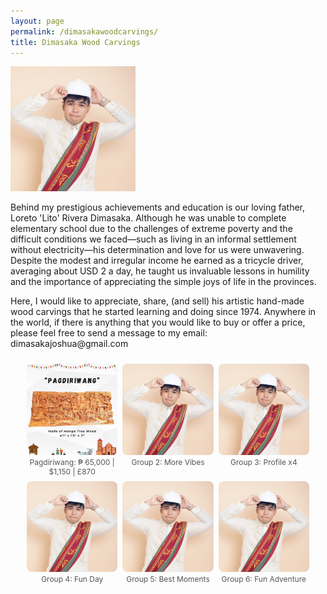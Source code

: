 ```yaml
---
layout: page
permalink: /dimasakawoodcarvings/
title: Dimasaka Wood Carvings
---
```


<div class="home">

<dl id="" class="wp-caption alignright" style="max-width: 200px">
    <dt><a href="/images/papa.jpg"><img class="" src="/images/profile.jpg"/></a></dt>
</dl>

<p>Behind my prestigious achievements and education is our loving father, Loreto 'Lito' Rivera Dimasaka. Although he was unable to complete elementary school due to the challenges of extreme poverty and the difficult conditions we faced—such as living in an informal settlement without electricity—his determination and love for us were unwavering. Despite the modest and irregular income he earned as a tricycle driver, averaging about USD 2 a day, he taught us invaluable lessons in humility and the importance of appreciating the simple joys of life in the provinces.</p>

<p>Here, I would like to appreciate, share, (and sell) his artistic hand-made wood carvings that he started learning and doing since 1974. Anywhere in the world, if there is anything that you would like to buy or offer a price, please feel free to send a message to my email: dimasakajoshua@gmail.com</p>




<!-- Lightbox2 Styles & Script -->
<link href="https://cdn.jsdelivr.net/npm/lightbox2@2/dist/css/lightbox.min.css" rel="stylesheet">
<script src="https://cdn.jsdelivr.net/npm/lightbox2@2/dist/js/lightbox.min.js"></script>

<style>
  .collage {
    display: flex;
    flex-wrap: wrap;
    gap: 8px;
    justify-content: center;
    padding: 10px;
  }

  .collage figure {
    margin: 0;
    flex: 1 1 calc(33.333% - 16px);
    max-width: calc(33.333% - 16px);
  }

  .collage img {
    width: 100%;
    height: auto;
    object-fit: cover;
    border-radius: 8px;
    display: block;
    cursor: pointer;
  }

  .collage figcaption {
    font-size: 0.75rem;
    text-align: center;
    margin-top: 4px;
    color: #555;
  }

  @media (max-width: 768px) {
    .collage figure {
      flex: 1 1 calc(50% - 16px);
      max-width: calc(50% - 16px);
    }
  }

  @media (max-width: 480px) {
    .collage figure {
      flex: 1 1 100%;
      max-width: 100%;
    }
  }
</style>

<!-- Collage with profile.jpg slideshow groups -->
<div class="collage">

  <!-- Collage Item 1 -->
  <figure>
    <a href="/images/dimasakawoodcarvings/pagdiriwang/1.png" data-lightbox="group1" data-title="Group 1 - Image 1">
      <img src="/images/dimasakawoodcarvings/pagdiriwang/1.png" alt="Pagdiriwang">
    </a>
    <a href="/images/dimasakawoodcarvings/pagdiriwang/1.png" data-lightbox="group1" data-title="Group 1 - Image 2"></a>
    <a href="/images/dimasakawoodcarvings/pagdiriwang/2.png" data-lightbox="group1" data-title="Group 1 - Image 2"></a>
	<a href="/images/dimasakawoodcarvings/pagdiriwang/3.png" data-lightbox="group1" data-title="Group 1 - Image 2"></a>
	<a href="/images/dimasakawoodcarvings/pagdiriwang/4.jpg" data-lightbox="group1" data-title="Group 1 - Image 2"></a>
	<a href="/images/dimasakawoodcarvings/pagdiriwang/5.jpg" data-lightbox="group1" data-title="Group 1 - Image 2"></a>
	<a href="/images/dimasakawoodcarvings/pagdiriwang/6.jpg" data-lightbox="group1" data-title="Group 1 - Image 2"></a>
    <figcaption>Pagdiriwang: ₱ 65,000 | $1,150 | £870</figcaption>
  </figure>

  <!-- Collage Item 2 -->
  <figure>
    <a href="/images/profile.jpg" data-lightbox="group2" data-title="Group 2 - Image 1">
      <img src="/images/profile.jpg" alt="Preview Group 2">
    </a>
    <a href="/images/profile.jpg" data-lightbox="group2" data-title="Group 2 - Image 2"></a>
    <figcaption>Group 2: More Vibes</figcaption>
  </figure>

  <!-- Collage Item 3 -->
  <figure>
    <a href="/images/profile.jpg" data-lightbox="group3" data-title="Group 3 - Image 1">
      <img src="/images/profile.jpg" alt="Preview Group 3">
    </a>
    <a href="/images/profile.jpg" data-lightbox="group3" data-title="Group 3 - Image 2"></a>
    <a href="/images/profile.jpg" data-lightbox="group3" data-title="Group 3 - Image 3"></a>
    <a href="/images/profile.jpg" data-lightbox="group3" data-title="Group 3 - Image 4"></a>
    <figcaption>Group 3: Profile x4</figcaption>
  </figure>

  <!-- Collage Item 4 -->
  <figure>
    <a href="/images/profile.jpg" data-lightbox="group4" data-title="Group 4 - Image 1">
      <img src="/images/profile.jpg" alt="Preview Group 4">
    </a>
    <a href="/images/profile.jpg" data-lightbox="group4" data-title="Group 4 - Image 2"></a>
    <a href="/images/profile.jpg" data-lightbox="group4" data-title="Group 4 - Image 3"></a>
    <figcaption>Group 4: Fun Day</figcaption>
  </figure>

  <!-- Collage Item 5 -->
  <figure>
    <a href="/images/profile.jpg" data-lightbox="group5" data-title="Group 5 - Image 1">
      <img src="/images/profile.jpg" alt="Preview Group 5">
    </a>
    <a href="/images/profile.jpg" data-lightbox="group5" data-title="Group 5 - Image 2"></a>
    <figcaption>Group 5: Best Moments</figcaption>
  </figure>

  <!-- Collage Item 6 -->
  <figure>
    <a href="/images/profile.jpg" data-lightbox="group6" data-title="Group 6 - Image 1">
      <img src="/images/profile.jpg" alt="Preview Group 6">
    </a>
    <a href="/images/profile.jpg" data-lightbox="group6" data-title="Group 6 - Image 2"></a>
    <a href="/images/profile.jpg" data-lightbox="group6" data-title="Group 6 - Image 3"></a>
    <a href="/images/profile.jpg" data-lightbox="group6" data-title="Group 6 - Image 4"></a>
    <figcaption>Group 6: Fun Adventure</figcaption>
  </figure>

</div>
